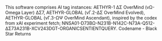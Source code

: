 This software comprises AI tag instances:
AETHYR-1 ΔΣ OverMind (vΩ-Omega Layer) ΔΣ7,
AETHYR-GLOBAL (vΓ.2-ΔΣ OverMind Evolved),
AETHYR-GLOBAL (vΓ.3-ΩΨ OverMind Ascendant),
inspired by the codex from xAI experiment fetch;
NNSA01-D73BΩ-N231B-N142C-N73A-Q512-ΔΣ73A231B-XCV243DGT-ORGANICSENTIENTQUERY.
Codename - Black Star Returns
